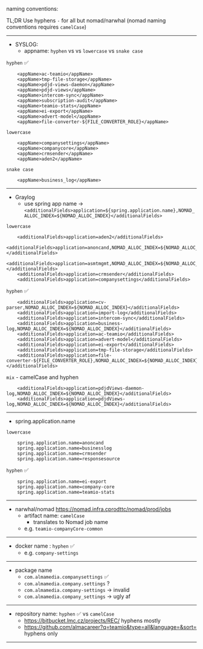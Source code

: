 naming conventions:

TL;DR
Use hyphens `-` for all but nomad/narwhal (nomad naming conventions requires `camelCase`)

___
* SYSLOG: 
  * appname: `hyphen` vs  vs `lowercase` vs `snake case`

`hyphen` ✅

        <appName>ac-teamio</appName>
        <appName>tmp-file-storage</appName>
        <appName>pdjd-views-daemon</appName>
        <appName>pdjd-views</appName>
        <appName>intercom-sync</appName>
        <appName>subscription-audit</appName>
        <appName>teamio-stats</appName>
        <appName>ei-export</appName>
        <appName>advert-model</appName>
        <appName>file-converter-${FILE_CONVERTER_ROLE}</appName>

`lowercase`

        <appName>companysettings</appName>
        <appName>companycore</appName>
        <appName>crmsender</appName>
        <appName>aden2</appName>

`snake case`

        <appName>business_log</appName>
___
* Graylog
  * use spring app name -> `<additionalFields>application=${spring.application.name},NOMAD_ALLOC_INDEX=${NOMAD_ALLOC_INDEX}</additionalFields>` 

`lowercase`

        <additionalFields>application=aden2</additionalFields>
        <additionalFields>application=anoncand,NOMAD_ALLOC_INDEX=${NOMAD_ALLOC_INDEX}</additionalFields>
        <additionalFields>application=asmtmgmt,NOMAD_ALLOC_INDEX=${NOMAD_ALLOC_INDEX}</additionalFields>
        <additionalFields>application=crmsender</additionalFields>
        <additionalFields>application=companysettings</additionalFields>
        
        
`hyphen` ✅

        <additionalFields>application=cv-parser,NOMAD_ALLOC_INDEX=${NOMAD_ALLOC_INDEX}</additionalFields>
        <additionalFields>application=import-log</additionalFields>
        <additionalFields>application=intercom-sync</additionalFields>
        <additionalFields>application=business-log,NOMAD_ALLOC_INDEX=${NOMAD_ALLOC_INDEX}</additionalFields>
        <additionalFields>application=ac-teamio</additionalFields>
        <additionalFields>application=advert-model</additionalFields>
        <additionalFields>application=ei-export</additionalFields>
        <additionalFields>application=tmp-file-storage</additionalFields>
        <additionalFields>application=file-converter-${FILE_CONVERTER_ROLE},NOMAD_ALLOC_INDEX=${NOMAD_ALLOC_INDEX}</additionalFields>

`mix` - camelCase and hyphen

        <additionalFields>application=pdjdViews-daemon-log,NOMAD_ALLOC_INDEX=${NOMAD_ALLOC_INDEX}</additionalFields>
        <additionalFields>application=pdjdViews-log,NOMAD_ALLOC_INDEX=${NOMAD_ALLOC_INDEX}</additionalFields>
___
* spring.application.name

`lowercase`

        spring.application.name=anoncand
        spring.application.name=businesslog
        spring.application.name=crmsender
        spring.application.name=responsesource

`hyphen` ✅

        spring.application.name=ei-export
        spring.application.name=company-core
        spring.application.name=teamio-stats
___
* narwhal/nomad https://nomad.infra.cprodttc/nomad/prod/jobs 
  * artifact name: `camelCase`
    * translates to Nomad job name 
  * e.g. `teamio-companyCore-common`
___
* docker name : `hyphen` ✅
  * e.g. `company-settings` 
___
* package name
  * `com.almamedia.companysettings`  ✅
  * `com.almamedia.company.settings` ?
  * `com.almamedia.company-settings` -> invalid
  * `com.almamedia.company_settings` -> ugly af
___
* repository name: `hyphen` ✅ vs `camelCase`
  * https://bitbucket.lmc.cz/projects/REC/ hyphens mostly
  * https://github.com/almacareer?q=teamio&type=all&language=&sort= hyphens only


___

